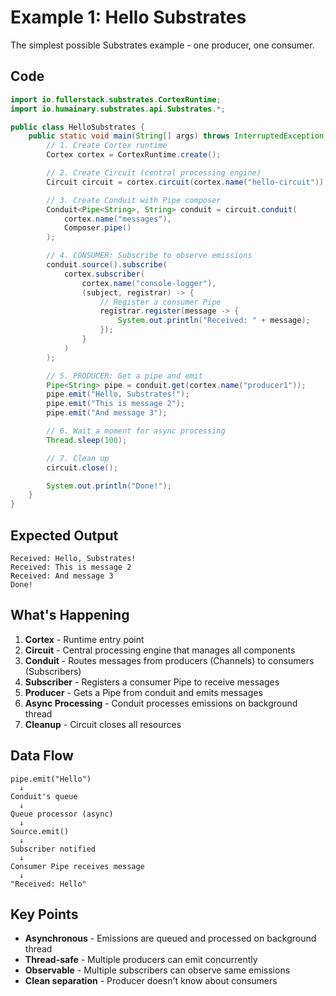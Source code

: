 # Example 1: Hello Substrates

The simplest possible Substrates example - one producer, one consumer.

## Code

```java
import io.fullerstack.substrates.CortexRuntime;
import io.humainary.substrates.api.Substrates.*;

public class HelloSubstrates {
    public static void main(String[] args) throws InterruptedException {
        // 1. Create Cortex runtime
        Cortex cortex = CortexRuntime.create();

        // 2. Create Circuit (central processing engine)
        Circuit circuit = cortex.circuit(cortex.name("hello-circuit"));

        // 3. Create Conduit with Pipe composer
        Conduit<Pipe<String>, String> conduit = circuit.conduit(
            cortex.name("messages"),
            Composer.pipe()
        );

        // 4. CONSUMER: Subscribe to observe emissions
        conduit.source().subscribe(
            cortex.subscriber(
                cortex.name("console-logger"),
                (subject, registrar) -> {
                    // Register a consumer Pipe
                    registrar.register(message -> {
                        System.out.println("Received: " + message);
                    });
                }
            )
        );

        // 5. PRODUCER: Get a pipe and emit
        Pipe<String> pipe = conduit.get(cortex.name("producer1"));
        pipe.emit("Hello, Substrates!");
        pipe.emit("This is message 2");
        pipe.emit("And message 3");

        // 6. Wait a moment for async processing
        Thread.sleep(100);

        // 7. Clean up
        circuit.close();

        System.out.println("Done!");
    }
}
```

## Expected Output

```
Received: Hello, Substrates!
Received: This is message 2
Received: And message 3
Done!
```

## What's Happening

1. **Cortex** - Runtime entry point
2. **Circuit** - Central processing engine that manages all components
3. **Conduit** - Routes messages from producers (Channels) to consumers (Subscribers)
4. **Subscriber** - Registers a consumer Pipe to receive messages
5. **Producer** - Gets a Pipe from conduit and emits messages
6. **Async Processing** - Conduit processes emissions on background thread
7. **Cleanup** - Circuit closes all resources

## Data Flow

```
pipe.emit("Hello")
  ↓
Conduit's queue
  ↓
Queue processor (async)
  ↓
Source.emit()
  ↓
Subscriber notified
  ↓
Consumer Pipe receives message
  ↓
"Received: Hello"
```

## Key Points

- **Asynchronous** - Emissions are queued and processed on background thread
- **Thread-safe** - Multiple producers can emit concurrently
- **Observable** - Multiple subscribers can observe same emissions
- **Clean separation** - Producer doesn't know about consumers
